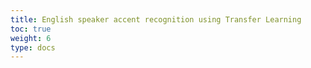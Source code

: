 ```yaml
---
title: English speaker accent recognition using Transfer Learning
toc: true
weight: 6
type: docs
---
```

